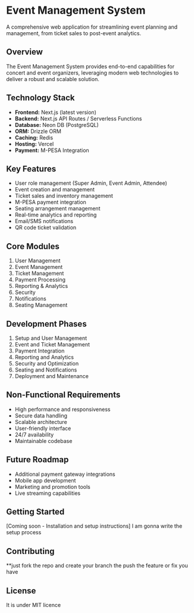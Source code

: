 # Event Management System

A comprehensive web application for streamlining event planning and management, from ticket sales to post-event analytics.

## Overview

The Event Management System provides end-to-end capabilities for concert and event organizers, leveraging modern web technologies to deliver a robust and scalable solution.

## Technology Stack

- **Frontend:** Next.js (latest version)
- **Backend:** Next.js API Routes / Serverless Functions 
- **Database:** Neon DB (PostgreSQL)
- **ORM:** Drizzle ORM
- **Caching:** Redis
- **Hosting:** Vercel
- **Payment:** M-PESA Integration

## Key Features

- User role management (Super Admin, Event Admin, Attendee)
- Event creation and management
- Ticket sales and inventory management 
- M-PESA payment integration
- Seating arrangement management
- Real-time analytics and reporting
- Email/SMS notifications
- QR code ticket validation

## Core Modules

1. User Management
2. Event Management  
3. Ticket Management
4. Payment Processing
5. Reporting & Analytics
6. Security
7. Notifications
8. Seating Management

## Development Phases

1. Setup and User Management
2. Event and Ticket Management
3. Payment Integration
4. Reporting and Analytics
5. Security and Optimization
6. Seating and Notifications
7. Deployment and Maintenance

## Non-Functional Requirements

- High performance and responsiveness
- Secure data handling
- Scalable architecture
- User-friendly interface
- 24/7 availability
- Maintainable codebase

## Future Roadmap

- Additional payment gateway integrations
- Mobile app development
- Marketing and promotion tools
- Live streaming capabilities

## Getting Started

[Coming soon - Installation and setup instructions]
I am gonna write the setup process



## Contributing

**just fork the repo and create your branch the push the feature or fix you have 

## License

It is under MIT licence
